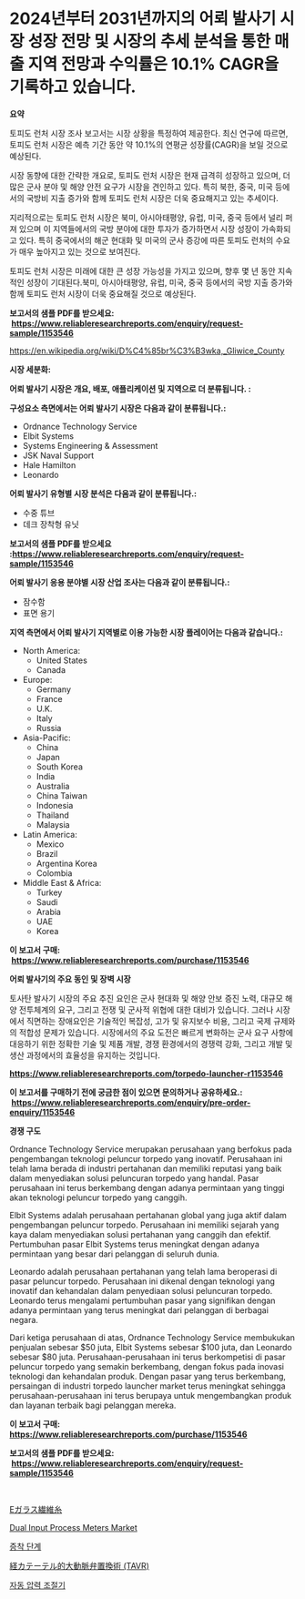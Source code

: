 <p><h1>2024년부터 2031년까지의 어뢰 발사기 시장 성장 전망 및 시장의 추세 분석을 통한 매출 지역 전망과 수익률은 10.1% CAGR을 기록하고 있습니다.</h1></p><p><strong>요약</strong></p>
<p><p>토피도 런처 시장 조사 보고서는 시장 상황을 특정하여 제공한다. 최신 연구에 따르면, 토피도 런처 시장은 예측 기간 동안 약 10.1%의 연평균 성장률(CAGR)을 보일 것으로 예상된다.</p><p>시장 동향에 대한 간략한 개요로, 토피도 런처 시장은 현재 급격히 성장하고 있으며, 더 많은 군사 분야 및 해양 안전 요구가 시장을 견인하고 있다. 특히 북한, 중국, 미국 등에서의 국방비 지출 증가와 함께 토피도 런처 시장은 더욱 중요해지고 있는 추세이다.</p><p>지리적으로는 토피도 런처 시장은 북미, 아시아태평양, 유럽, 미국, 중국 등에서 널리 퍼져 있으며 이 지역들에서의 국방 분야에 대한 투자가 증가하면서 시장 성장이 가속화되고 있다. 특히 중국에서의 해군 현대화 및 미국의 군사 증강에 따른 토피도 런처의 수요가 매우 높아지고 있는 것으로 보여진다.</p><p>토피도 런처 시장은 미래에 대한 큰 성장 가능성을 가지고 있으며, 향후 몇 년 동안 지속적인 성장이 기대된다.북미, 아시아태평양, 유럽, 미국, 중국 등에서의 국방 지출 증가와 함께 토피도 런처 시장이 더욱 중요해질 것으로 예상된다.</p></p>
<p><strong>보고서의 샘플 PDF를 받으세요: &nbsp;<a href="https://www.reliableresearchreports.com/enquiry/request-sample/1153546">https://www.reliableresearchreports.com/enquiry/request-sample/1153546</a></strong></p>
<p><a href="https://en.wikipedia.org/wiki/D%C4%85br%C3%B3wka,_Gliwice_County">https://en.wikipedia.org/wiki/D%C4%85br%C3%B3wka,_Gliwice_County</a></p>
<p><strong>시장 세분화:</strong></p>
<p><strong> 어뢰 발사기 시장은 개요, 배포, 애플리케이션 및 지역으로 더 분류됩니다. :</strong></p>
<p><strong>구성요소 측면에서는 어뢰 발사기 시장은 다음과 같이 분류됩니다.:</strong></p>
<p><ul><li>Ordnance Technology Service</li><li>Elbit Systems</li><li>Systems Engineering & Assessment</li><li>JSK Naval Support</li><li>Hale Hamilton</li><li>Leonardo</li></ul></p>
<p><strong> 어뢰 발사기 유형별 시장 분석은 다음과 같이 분류됩니다.:</strong></p>
<p><ul><li>수중 튜브</li><li>데크 장착형 유닛</li></ul></p>
<p><strong>보고서의 샘플 PDF를 받으세요 :<a href="https://www.reliableresearchreports.com/enquiry/request-sample/1153546">https://www.reliableresearchreports.com/enquiry/request-sample/1153546</a></strong></p>
<p><strong> 어뢰 발사기 응용 분야별 시장 산업 조사는 다음과 같이 분류됩니다.:</strong></p>
<p><ul><li>잠수함</li><li>표면 용기</li></ul></p>
<p><strong>지역 측면에서 어뢰 발사기 지역별로 이용 가능한 시장 플레이어는 다음과 같습니다.:</strong></p>
<p><ul>
    <li>
        North America:
        <ul>
            <li>United States</li>
            <li>Canada</li>
        </ul>
    </li>
    <li>
        Europe:
        <ul>
            <li>Germany</li>
            <li>France</li>
            <li>U.K.</li>
            <li>Italy</li>
            <li>Russia</li>
        </ul>
    </li>
    <li>
        Asia-Pacific:
        <ul>
            <li>China</li>
            <li>Japan</li>
            <li>South Korea</li>
            <li>India</li>
            <li>Australia</li>
            <li>China Taiwan</li>
            <li>Indonesia</li>
            <li>Thailand</li>
            <li>Malaysia</li>
        </ul>
    </li>
    <li>
        Latin America:
        <ul>
            <li>Mexico</li>
            <li>Brazil</li>
            <li>Argentina Korea</li>
            <li>Colombia</li>
        </ul>
    </li>
    <li>
        Middle East & Africa:
        <ul>
            <li>Turkey</li>
            <li>Saudi</li>
            <li>Arabia</li>
            <li>UAE</li>
            <li>Korea</li>
        </ul>
    </li>
    </ul></p>
<p><strong>이 보고서 구매: &nbsp;<a href="https://www.reliableresearchreports.com/purchase/1153546">https://www.reliableresearchreports.com/purchase/1153546</a></strong></p>
<p><strong>어뢰 발사기의 주요 동인 및 장벽 시장</strong></p>
<p><p>토사탄 발사기 시장의 주요 추진 요인은 군사 현대화 및 해양 안보 증진 노력, 대규모 해양 전투체계의 요구, 그리고 전쟁 및 군사적 위협에 대한 대비가 있습니다. 그러나 시장에서 직면하는 장애요인은 기술적인 복잡성, 고가 및 유지보수 비용, 그리고 국제 규제와의 적합성 문제가 있습니다. 시장에서의 주요 도전은 빠르게 변화하는 군사 요구 사항에 대응하기 위한 정확한 기술 및 제품 개발, 경쟁 환경에서의 경쟁력 강화, 그리고 개발 및 생산 과정에서의 효율성을 유지하는 것입니다.</p></p>
<p><strong><a href="https://www.reliableresearchreports.com/torpedo-launcher-r1153546">https://www.reliableresearchreports.com/torpedo-launcher-r1153546</a></strong></p>
<p><strong>이 보고서를 구매하기 전에 궁금한 점이 있으면 문의하거나 공유하세요.: &nbsp;<a href="https://www.reliableresearchreports.com/enquiry/pre-order-enquiry/1153546">https://www.reliableresearchreports.com/enquiry/pre-order-enquiry/1153546</a></strong></p>
<p><strong>경쟁 구도</strong></p>
<p><p>Ordnance Technology Service merupakan perusahaan yang berfokus pada pengembangan teknologi peluncur torpedo yang inovatif. Perusahaan ini telah lama berada di industri pertahanan dan memiliki reputasi yang baik dalam menyediakan solusi peluncuran torpedo yang handal. Pasar perusahaan ini terus berkembang dengan adanya permintaan yang tinggi akan teknologi peluncur torpedo yang canggih.</p><p>Elbit Systems adalah perusahaan pertahanan global yang juga aktif dalam pengembangan peluncur torpedo. Perusahaan ini memiliki sejarah yang kaya dalam menyediakan solusi pertahanan yang canggih dan efektif. Pertumbuhan pasar Elbit Systems terus meningkat dengan adanya permintaan yang besar dari pelanggan di seluruh dunia.</p><p>Leonardo adalah perusahaan pertahanan yang telah lama beroperasi di pasar peluncur torpedo. Perusahaan ini dikenal dengan teknologi yang inovatif dan kehandalan dalam penyediaan solusi peluncuran torpedo. Leonardo terus mengalami pertumbuhan pasar yang signifikan dengan adanya permintaan yang terus meningkat dari pelanggan di berbagai negara.</p><p>Dari ketiga perusahaan di atas, Ordnance Technology Service membukukan penjualan sebesar $50 juta, Elbit Systems sebesar $100 juta, dan Leonardo sebesar $80 juta. Perusahaan-perusahaan ini terus berkompetisi di pasar peluncur torpedo yang semakin berkembang, dengan fokus pada inovasi teknologi dan kehandalan produk. Dengan pasar yang terus berkembang, persaingan di industri torpedo launcher market terus meningkat sehingga perusahaan-perusahaan ini terus berupaya untuk mengembangkan produk dan layanan terbaik bagi pelanggan mereka.</p></p>
<p><strong>이 보고서 구매: &nbsp; <a href="https://www.reliableresearchreports.com/purchase/1153546">https://www.reliableresearchreports.com/purchase/1153546</a></strong></p>
<p><strong>보고서의 샘플 PDF를 받으세요: &nbsp;<a href="https://www.reliableresearchreports.com/enquiry/request-sample/1153546">https://www.reliableresearchreports.com/enquiry/request-sample/1153546</a></strong><strong></strong></p>
<p>&nbsp;</p>
<p><p><a href="https://github.com/roulaayoub-saad/Market-Research-Report-List-2/blob/main/465214329132.md">Eガラス繊維糸</a></p><p><a href="https://www.linkedin.com/pulse/global-dual-input-process-meters-market-exploring-share-trends-z0ndf">Dual Input Process Meters Market</a></p><p><a href="https://github.com/rcabello548/Market-Research-Report-List-2/blob/main/698505438310.md">증착 단계</a></p><p><a href="https://github.com/zjkmgcs938405/Market-Research-Report-List-3/blob/main/428373629131.md">経カテーテル的大動脈弁置換術 (TAVR)</a></p><p><a href="https://github.com/KellyLyncyh543964/Market-Research-Report-List-3/blob/main/233908538309.md">자동 압력 조절기</a></p></p>